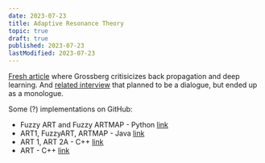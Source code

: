 ```yaml
---
date: 2023-07-23
title: Adaptive Resonance Theory
topic: true
draft: true
published: 2023-07-23
lastModified: 2023-07-23
---
```



[Fresh article](https://www.frontiersin.org/articles/10.3389/fnbot.2020.00036/full) where Grossberg critisicizes back propagation and deep learning. And [related interview](https://www.youtube.com/watch?v=s6B86wulPE0) that planned to be a dialogue, but ended up as a monologue.

Some (?) implementations on GitHub:

- Fuzzy ART and Fuzzy ARTMAP - Python [link](https://github.com/cnmy-ro/ART-visual)
- ART1, FuzzyART, ARTMAP - Java [link](https://github.com/chen0040/java-adaptive-resonance-theory)
- ART 1, ART 2A - C++ [link](https://github.com/rcrowder/AdaptiveResonanceTheory)
- ART - C++ [link](https://github.com/dtitenko-dev/ART)